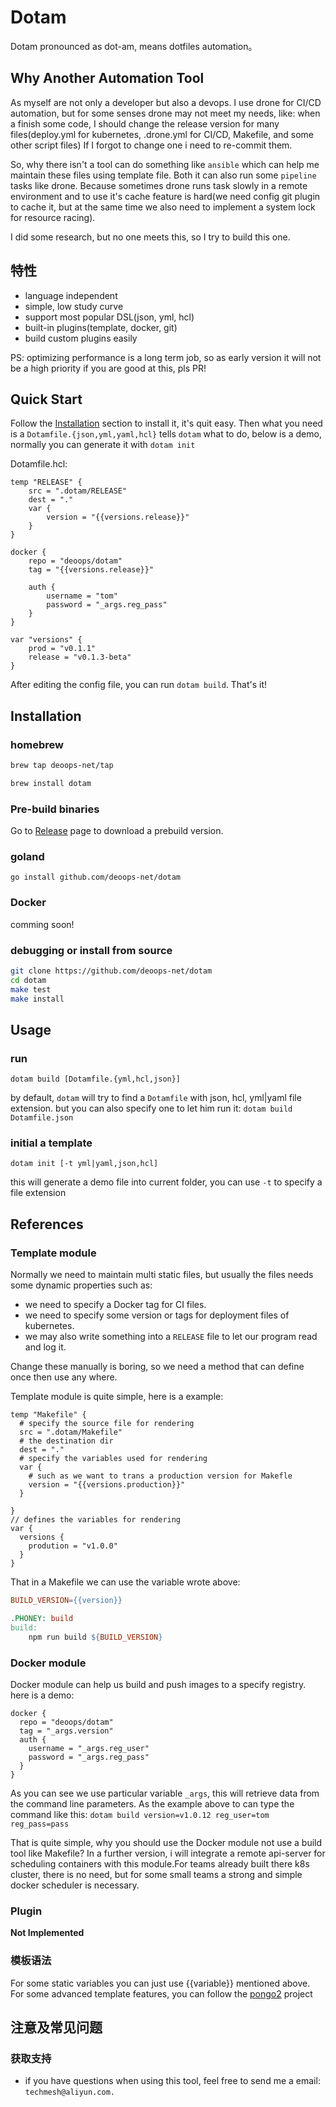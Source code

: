# Dotam

Dotam pronounced as dot-am, means dotfiles automation。

<!-- TOC -->

<!-- /TOC -->

## Why Another Automation Tool

As myself are not only a developer but also a devops. I use drone for CI/CD automation, but for 
some senses drone may not meet my needs, like: when a finish some code, I should change the release version
for many files(deploy.yml for kubernetes, .drone.yml for CI/CD, Makefile, and some other script files)
If I forgot to change one i need to re-commit them.

So, why there isn't a tool can do something like `ansible` which can help me maintain these files
using template file. Both it can also run some `pipeline` tasks like drone. Because sometimes drone 
runs task slowly in a remote environment and to use it's cache feature is hard(we need config git plugin to cache it, but
at the same time we also need to implement a system lock for resource racing).

I did some research, but no one meets this, so I try to build this one.

## 特性

* language independent
* simple, low study curve
* support most popular DSL(json, yml, hcl)
* built-in plugins(template, docker, git)
* build custom plugins easily 

PS: optimizing performance is a long term job, so as early version it will not be a high priority
if you are good at this, pls PR! 

## Quick Start

Follow the [Installation](#Installation) section to install it, it's quit easy.
Then what you need is a `Dotamfile.{json,yml,yaml,hcl}`  tells `dotam` what to do,
below is a demo, normally you can generate it with `dotam init`

Dotamfile.hcl:

```hcl
temp "RELEASE" {
    src = ".dotam/RELEASE"
    dest = "."
    var {
        version = "{{versions.release}}"
    }
}

docker {
    repo = "deoops/dotam"
    tag = "{{versions.release}}"
    
    auth {
        username = "tom"
        password = "_args.reg_pass"
    }
}

var "versions" {
    prod = "v0.1.1"
    release = "v0.1.3-beta"
}

```

After editing the config file, you can run `dotam build`. That's it!

## Installation

### **homebrew**

```bash
brew tap deoops-net/tap

brew install dotam
```

### **Pre-build binaries**

Go to [Release](https://github.com/deoops-net/dotam/releases) page to download a prebuild version.

### **goland**

`go install github.com/deoops-net/dotam`

### **Docker**

comming soon!

### **debugging or install from source**

```bash
git clone https://github.com/deoops-net/dotam
cd dotam
make test
make install
```

## Usage

### run

`dotam build [Dotamfile.{yml,hcl,json}]`

by default, `dotam` will try to find a `Dotamfile` with json, hcl, yml|yaml file extension.
but you can also specify one to let him run it: `dotam build Dotamfile.json`

### initial a template

`dotam init [-t yml|yaml,json,hcl]`

this will generate a demo file into current folder, you can use `-t` to specify a file extension


## References

### Template module

Normally we need to maintain multi static files, but usually the files needs some dynamic properties
such as:

* we need to specify a Docker tag for CI files.
* we need to specify some version or tags for deployment files of kubernetes.
* we may also write something into a `RELEASE` file to let our program read and log it.

Change these manually is boring, so we need a method that can define once then use any where.

Template module is quite simple, here is a example:

```hcl
temp "Makefile" {
  # specify the source file for rendering
  src = ".dotam/Makefile"
  # the destination dir
  dest = "."
  # specify the variables used for rendering
  var {
    # such as we want to trans a production version for Makefle
    version = "{{versions.production}}"
  }

}
// defines the variables for rendering
var {
  versions {
    prodution = "v1.0.0"
  }
}
```

That in a Makefile we can use the variable wrote above:

```Makefile
BUILD_VERSION={{version}}

.PHONEY: build
build:
    npm run build ${BUILD_VERSION}

```

### Docker module

Docker module can help us build and push images to a specify registry.
here is a demo:

```hcl
docker {
  repo = "deoops/dotam"
  tag = "_args.version"
  auth {
    username = "_args.reg_user"
    password = "_args.reg_pass"
  }
}
```

As you can see we use particular variable `_args`, this will retrieve data from the command line
parameters. As the example above to can type the command like this: `dotam build version=v1.0.12 reg_user=tom reg_pass=pass`

That is quite simple, why you should use the Docker module not use a build tool like Makefile?
In a further version, i will integrate a remote api-server for scheduling containers with this
module.For teams already built there k8s cluster, there is no need, but for some small teams
a strong and simple docker scheduler is necessary.

### Plugin

**Not Implemented**

### 模板语法

For some static variables you can just use {{variable}} mentioned above.
For some advanced template features, you can follow the [pongo2](https://github.com/flosch/pongo2) project

## 注意及常见问题

### 获取支持

* if you have questions when using this tool, feel free to send me a email: `techmesh@aliyun.com.`

